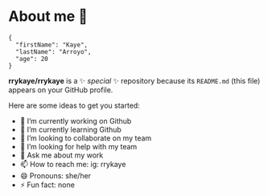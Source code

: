 # About me 👋

```
{
  "firstName": "Kaye",
  "lastName": "Arroyo",
  "age": 20
}
```

**rrykaye/rrykaye** is a ✨ _special_ ✨ repository because its `README.md` (this file) appears on your GitHub profile.

Here are some ideas to get you started:

- 🔭 I’m currently working on Github
- 🌱 I’m currently learning Github
- 👯 I’m looking to collaborate on my team
- 🤔 I’m looking for help with my team
- 💬 Ask me about my work
- 📫 How to reach me: ig: rrykaye
- 😄 Pronouns: she/her
- ⚡ Fun fact: none


